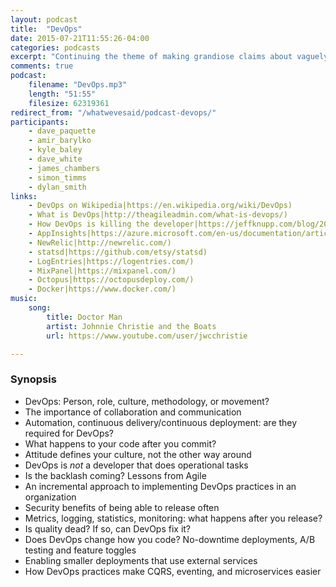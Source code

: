 ```yaml
---
layout: podcast
title:  "DevOps"
date: 2015-07-21T11:55:26-04:00
categories: podcasts
excerpt: "Continuing the theme of making grandiose claims about vaguely defined terms, the Western Devs take on the Rise of DevOps"
comments: true
podcast: 
    filename: "DevOps.mp3"
    length: "51:55"
    filesize: 62319361
redirect_from: "/whatwevesaid/podcast-devops/"
participants:
    - dave_paquette
    - amir_barylko
    - kyle_baley
    - dave_white
    - james_chambers
    - simon_timms
    - dylan_smith
links:
    - DevOps on Wikipedia|https://en.wikipedia.org/wiki/DevOps)
    - What is DevOps|http://theagileadmin.com/what-is-devops/)
    - How DevOps is killing the developer|https://jeffknupp.com/blog/2014/04/15/how-devops-is-killing-the-developer/)
    - AppInsights|https://azure.microsoft.com/en-us/documentation/articles/app-insights-get-started/)
    - NewRelic|http://newrelic.com/)
    - statsd|https://github.com/etsy/statsd)
    - LogEntries|https://logentries.com/)
    - MixPanel|https://mixpanel.com/)
    - Octopus|https://octopusdeploy.com/)
    - Docker|https://www.docker.com/)
music:
    song:
        title: Doctor Man
        artist: Johnnie Christie and the Boats
        url: https://www.youtube.com/user/jwcchristie

---
```


### Synopsis

* DevOps: Person, role, culture, methodology, or movement?
* The importance of collaboration and communication
* Automation, continuous delivery/continuous deployment: are they required for DevOps?
* What happens to your code after you commit?
* Attitude defines your culture, not the other way around
* DevOps is *not* a developer that does operational tasks
* Is the backlash coming? Lessons from Agile
* An incremental approach to implementing DevOps practices in an organization
* Security benefits of being able to release often
* Metrics, logging, statistics, monitoring: what happens after you release?
* Is quality dead? If so, can DevOps fix it?
* Does DevOps change how you code? No-downtime deployments, A/B testing and feature toggles
* Enabling smaller deployments that use external services
* How DevOps practices make CQRS, eventing, and microservices easier
